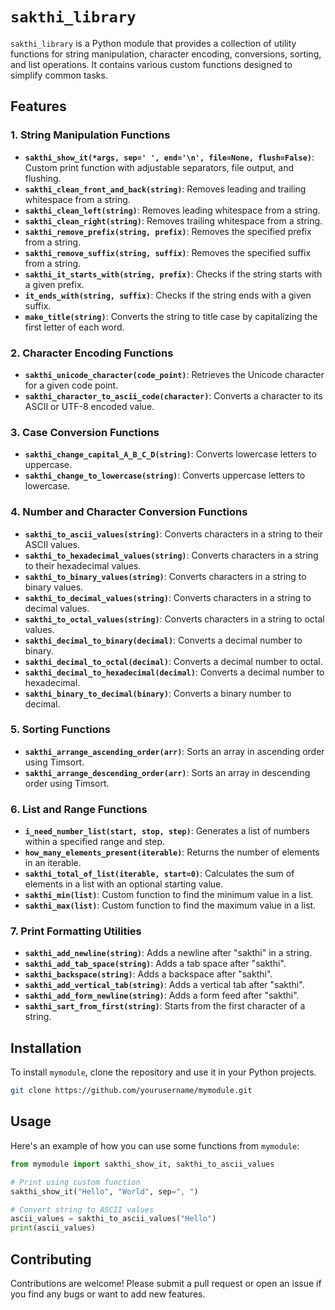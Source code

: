 
# `sakthi_library`

`sakthi_library` is a Python module that provides a collection of utility functions for string manipulation, character encoding, conversions, sorting, and list operations. It contains various custom functions designed to simplify common tasks.

## Features

### 1. String Manipulation Functions
- **`sakthi_show_it(*args, sep=' ', end='\n', file=None, flush=False)`**: Custom print function with adjustable separators, file output, and flushing.
- **`sakthi_clean_front_and_back(string)`**: Removes leading and trailing whitespace from a string.
- **`sakthi_clean_left(string)`**: Removes leading whitespace from a string.
- **`sakthi_clean_right(string)`**: Removes trailing whitespace from a string.
- **`sakthi_remove_prefix(string, prefix)`**: Removes the specified prefix from a string.
- **`sakthi_remove_suffix(string, suffix)`**: Removes the specified suffix from a string.
- **`sakthi_it_starts_with(string, prefix)`**: Checks if the string starts with a given prefix.
- **`it_ends_with(string, suffix)`**: Checks if the string ends with a given suffix.
- **`make_title(string)`**: Converts the string to title case by capitalizing the first letter of each word.

### 2. Character Encoding Functions
- **`sakthi_unicode_character(code_point)`**: Retrieves the Unicode character for a given code point.
- **`sakthi_character_to_ascii_code(character)`**: Converts a character to its ASCII or UTF-8 encoded value.

### 3. Case Conversion Functions
- **`sakthi_change_capital_A_B_C_D(string)`**: Converts lowercase letters to uppercase.
- **`sakthi_change_to_lowercase(string)`**: Converts uppercase letters to lowercase.

### 4. Number and Character Conversion Functions
- **`sakthi_to_ascii_values(string)`**: Converts characters in a string to their ASCII values.
- **`sakthi_to_hexadecimal_values(string)`**: Converts characters in a string to their hexadecimal values.
- **`sakthi_to_binary_values(string)`**: Converts characters in a string to binary values.
- **`sakthi_to_decimal_values(string)`**: Converts characters in a string to decimal values.
- **`sakthi_to_octal_values(string)`**: Converts characters in a string to octal values.
- **`sakthi_decimal_to_binary(decimal)`**: Converts a decimal number to binary.
- **`sakthi_decimal_to_octal(decimal)`**: Converts a decimal number to octal.
- **`sakthi_decimal_to_hexadecimal(decimal)`**: Converts a decimal number to hexadecimal.
- **`sakthi_binary_to_decimal(binary)`**: Converts a binary number to decimal.

### 5. Sorting Functions
- **`sakthi_arrange_ascending_order(arr)`**: Sorts an array in ascending order using Timsort.
- **`sakthi_arrange_descending_order(arr)`**: Sorts an array in descending order using Timsort.

### 6. List and Range Functions
- **`i_need_number_list(start, stop, step)`**: Generates a list of numbers within a specified range and step.
- **`how_many_elements_present(iterable)`**: Returns the number of elements in an iterable.
- **`sakthi_total_of_list(iterable, start=0)`**: Calculates the sum of elements in a list with an optional starting value.
- **`sakthi_min(list)`**: Custom function to find the minimum value in a list.
- **`sakthi_max(list)`**: Custom function to find the maximum value in a list.

### 7. Print Formatting Utilities
- **`sakthi_add_newline(string)`**: Adds a newline after "sakthi" in a string.
- **`sakthi_add_tab_space(string)`**: Adds a tab space after "sakthi".
- **`sakthi_backspace(string)`**: Adds a backspace after "sakthi".
- **`sakthi_add_vertical_tab(string)`**: Adds a vertical tab after "sakthi".
- **`sakthi_add_form_newline(string)`**: Adds a form feed after "sakthi".
- **`sakthi_sart_from_first(string)`**: Starts from the first character of a string.

## Installation

To install `mymodule`, clone the repository and use it in your Python projects.

```bash
git clone https://github.com/yourusername/mymodule.git
```

## Usage

Here's an example of how you can use some functions from `mymodule`:

```python
from mymodule import sakthi_show_it, sakthi_to_ascii_values

# Print using custom function
sakthi_show_it("Hello", "World", sep=", ")

# Convert string to ASCII values
ascii_values = sakthi_to_ascii_values("Hello")
print(ascii_values)
```

## Contributing

Contributions are welcome! Please submit a pull request or open an issue if you find any bugs or want to add new features.